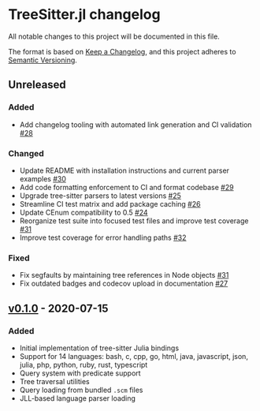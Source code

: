 # TreeSitter.jl changelog

All notable changes to this project will be documented in this file.

The format is based on [Keep a Changelog](https://keepachangelog.com/en/1.0.0/),
and this project adheres to [Semantic Versioning](https://semver.org/spec/v2.0.0.html).

## Unreleased

### Added

- Add changelog tooling with automated link generation and CI validation [#28]

### Changed

- Update README with installation instructions and current parser examples [#30]
- Add code formatting enforcement to CI and format codebase [#29]
- Upgrade tree-sitter parsers to latest versions [#25]
- Streamline CI test matrix and add package caching [#26]
- Update CEnum compatibility to 0.5 [#24]
- Reorganize test suite into focused test files and improve test coverage [#31]
- Improve test coverage for error handling paths [#32]

### Fixed

- Fix segfaults by maintaining tree references in Node objects [#31]
- Fix outdated badges and codecov upload in documentation [#27]

## [v0.1.0] - 2020-07-15

### Added

- Initial implementation of tree-sitter Julia bindings
- Support for 14 languages: bash, c, cpp, go, html, java, javascript, json, julia, php, python, ruby, rust, typescript
- Query system with predicate support
- Tree traversal utilities
- Query loading from bundled `.scm` files
- JLL-based language parser loading


<!-- Links generated by Changelog.jl -->

[v0.1.0]: https://github.com/MichaelHatherly/TreeSitter.jl/releases/tag/v0.1.0
[#24]: https://github.com/MichaelHatherly/TreeSitter.jl/issues/24
[#25]: https://github.com/MichaelHatherly/TreeSitter.jl/issues/25
[#26]: https://github.com/MichaelHatherly/TreeSitter.jl/issues/26
[#27]: https://github.com/MichaelHatherly/TreeSitter.jl/issues/27
[#28]: https://github.com/MichaelHatherly/TreeSitter.jl/issues/28
[#29]: https://github.com/MichaelHatherly/TreeSitter.jl/issues/29
[#30]: https://github.com/MichaelHatherly/TreeSitter.jl/issues/30
[#31]: https://github.com/MichaelHatherly/TreeSitter.jl/issues/31
[#32]: https://github.com/MichaelHatherly/TreeSitter.jl/issues/32

